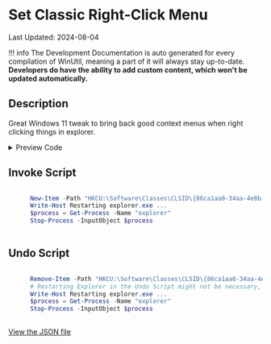 # Set Classic Right-Click Menu 

Last Updated: 2024-08-04


!!! info
     The Development Documentation is auto generated for every compilation of WinUtil, meaning a part of it will always stay up-to-date. **Developers do have the ability to add custom content, which won't be updated automatically.**


## Description

Great Windows 11 tweak to bring back good context menus when right clicking things in explorer.

<!-- BEGIN CUSTOM CONTENT -->

<!-- END CUSTOM CONTENT -->

<details>
<summary>Preview Code</summary>

```json
{
  "Content": "Set Classic Right-Click Menu ",
  "Description": "Great Windows 11 tweak to bring back good context menus when right clicking things in explorer.",
  "category": "z__Advanced Tweaks - CAUTION",
  "link": "https://christitustech.github.io/winutil/dev/tweaks/z--Advanced-Tweaks---CAUTION/RightClickMenu",
  "panel": "1",
  "Order": "a027_",
  "InvokeScript": [
    "
      New-Item -Path \"HKCU:\\Software\\Classes\\CLSID\\{86ca1aa0-34aa-4e8b-a509-50c905bae2a2}\" -Name \"InprocServer32\" -force -value \"\"
      Write-Host Restarting explorer.exe ...
      $process = Get-Process -Name \"explorer\"
      Stop-Process -InputObject $process
      "
  ],
  "UndoScript": [
    "
      Remove-Item -Path \"HKCU:\\Software\\Classes\\CLSID\\{86ca1aa0-34aa-4e8b-a509-50c905bae2a2}\" -Recurse -Confirm:$false -Force
      # Restarting Explorer in the Undo Script might not be necessary, as the Registry change without restarting Explorer does work, but just to make sure.
      Write-Host Restarting explorer.exe ...
      $process = Get-Process -Name \"explorer\"
      Stop-Process -InputObject $process
      "
  ]
}
```
</details>

## Invoke Script

```powershell

      New-Item -Path "HKCU:\Software\Classes\CLSID\{86ca1aa0-34aa-4e8b-a509-50c905bae2a2}" -Name "InprocServer32" -force -value ""
      Write-Host Restarting explorer.exe ...
      $process = Get-Process -Name "explorer"
      Stop-Process -InputObject $process
      

```
## Undo Script

```powershell

      Remove-Item -Path "HKCU:\Software\Classes\CLSID\{86ca1aa0-34aa-4e8b-a509-50c905bae2a2}" -Recurse -Confirm:$false -Force
      # Restarting Explorer in the Undo Script might not be necessary, as the Registry change without restarting Explorer does work, but just to make sure.
      Write-Host Restarting explorer.exe ...
      $process = Get-Process -Name "explorer"
      Stop-Process -InputObject $process
      

```
<!-- BEGIN SECOND CUSTOM CONTENT -->

<!-- END SECOND CUSTOM CONTENT -->

[View the JSON file](https://github.com/ChrisTitusTech/winutil/tree/main/config/tweaks.json)

